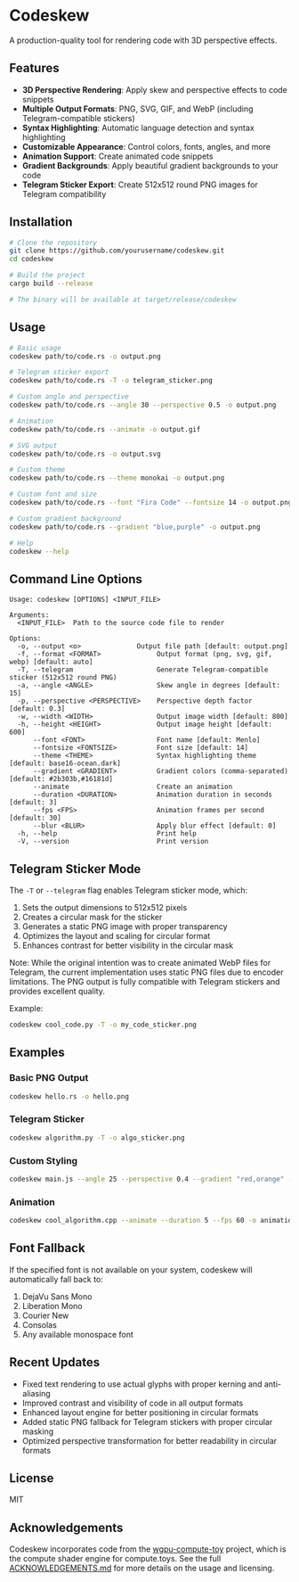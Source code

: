 # Codeskew

A production-quality tool for rendering code with 3D perspective effects.

## Features

- **3D Perspective Rendering**: Apply skew and perspective effects to code snippets
- **Multiple Output Formats**: PNG, SVG, GIF, and WebP (including Telegram-compatible stickers)
- **Syntax Highlighting**: Automatic language detection and syntax highlighting
- **Customizable Appearance**: Control colors, fonts, angles, and more
- **Animation Support**: Create animated code snippets
- **Gradient Backgrounds**: Apply beautiful gradient backgrounds to your code
- **Telegram Sticker Export**: Create 512x512 round PNG images for Telegram compatibility

## Installation

```bash
# Clone the repository
git clone https://github.com/yourusername/codeskew.git
cd codeskew

# Build the project
cargo build --release

# The binary will be available at target/release/codeskew
```

## Usage

```bash
# Basic usage
codeskew path/to/code.rs -o output.png

# Telegram sticker export
codeskew path/to/code.rs -T -o telegram_sticker.png

# Custom angle and perspective
codeskew path/to/code.rs --angle 30 --perspective 0.5 -o output.png

# Animation
codeskew path/to/code.rs --animate -o output.gif

# SVG output
codeskew path/to/code.rs -o output.svg

# Custom theme
codeskew path/to/code.rs --theme monokai -o output.png

# Custom font and size
codeskew path/to/code.rs --font "Fira Code" --fontsize 14 -o output.png

# Custom gradient background
codeskew path/to/code.rs --gradient "blue,purple" -o output.png

# Help
codeskew --help
```

## Command Line Options

```
Usage: codeskew [OPTIONS] <INPUT_FILE>

Arguments:
  <INPUT_FILE>  Path to the source code file to render

Options:
  -o, --output <o>              Output file path [default: output.png]
  -f, --format <FORMAT>              Output format (png, svg, gif, webp) [default: auto]
  -T, --telegram                     Generate Telegram-compatible sticker (512x512 round PNG)
  -a, --angle <ANGLE>                Skew angle in degrees [default: 15]
  -p, --perspective <PERSPECTIVE>    Perspective depth factor [default: 0.3]
  -w, --width <WIDTH>                Output image width [default: 800]
  -h, --height <HEIGHT>              Output image height [default: 600]
      --font <FONT>                  Font name [default: Menlo]
      --fontsize <FONTSIZE>          Font size [default: 14]
      --theme <THEME>                Syntax highlighting theme [default: base16-ocean.dark]
      --gradient <GRADIENT>          Gradient colors (comma-separated) [default: #2b303b,#16181d]
      --animate                      Create an animation
      --duration <DURATION>          Animation duration in seconds [default: 3]
      --fps <FPS>                    Animation frames per second [default: 30]
      --blur <BLUR>                  Apply blur effect [default: 0]
  -h, --help                         Print help
  -V, --version                      Print version
```

## Telegram Sticker Mode

The `-T` or `--telegram` flag enables Telegram sticker mode, which:

1. Sets the output dimensions to 512x512 pixels
2. Creates a circular mask for the sticker
3. Generates a static PNG image with proper transparency
4. Optimizes the layout and scaling for circular format
5. Enhances contrast for better visibility in the circular mask

Note: While the original intention was to create animated WebP files for Telegram, the current implementation uses static PNG files due to encoder limitations. The PNG output is fully compatible with Telegram stickers and provides excellent quality.

Example:
```bash
codeskew cool_code.py -T -o my_code_sticker.png
```

## Examples

### Basic PNG Output
```bash
codeskew hello.rs -o hello.png
```

### Telegram Sticker
```bash
codeskew algorithm.py -T -o algo_sticker.png
```

### Custom Styling
```bash
codeskew main.js --angle 25 --perspective 0.4 --gradient "red,orange" --font "Fira Code" -o custom.png
```

### Animation
```bash
codeskew cool_algorithm.cpp --animate --duration 5 --fps 60 -o animation.gif
```

## Font Fallback

If the specified font is not available on your system, codeskew will automatically fall back to:
1. DejaVu Sans Mono
2. Liberation Mono
3. Courier New
4. Consolas
5. Any available monospace font

## Recent Updates

- Fixed text rendering to use actual glyphs with proper kerning and anti-aliasing
- Improved contrast and visibility of code in all output formats
- Enhanced layout engine for better positioning in circular formats
- Added static PNG fallback for Telegram stickers with proper circular masking
- Optimized perspective transformation for better readability in circular formats

## License

MIT

## Acknowledgements

Codeskew incorporates code from the [wgpu-compute-toy](https://github.com/compute-toys/wgpu-compute-toy) project, which is the compute shader engine for compute.toys. See the full [ACKNOWLEDGEMENTS.md](./ACKNOWLEDGEMENTS.md) for more details on the usage and licensing.
